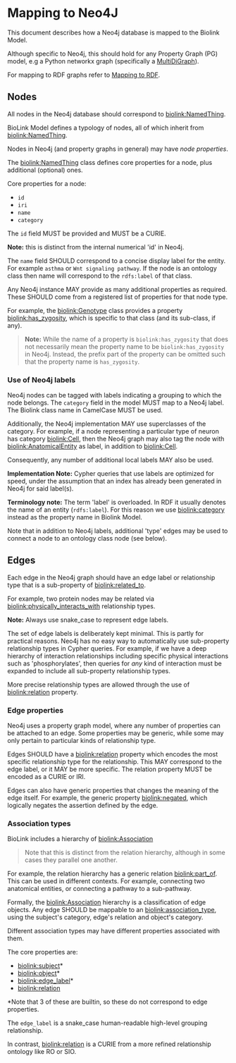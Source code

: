 # Mapping to Neo4J

This document describes how a Neo4j database is mapped to the Biolink Model. 

Although specific to Neo4j, this should hold for any Property Graph (PG) model, 
e.g a Python networkx graph (specifically a [MultiDiGraph](https://networkx.github.io/documentation/stable/reference/classes/multidigraph.html)).

For mapping to RDF graphs refer to [Mapping to RDF](mapping-rdf).


## Nodes

All nodes in the Neo4j database should correspond to [biolink:NamedThing](../docs/NamedThing).

BioLink Model defines a typology of nodes, all of which inherit from [biolink:NamedThing](../docs/NamedThing).

Nodes in Neo4j (and property graphs in general) may have *node properties*.

The [biolink:NamedThing](../docs/NamedThing) class defines core properties for a node, plus additional (optional) ones. 

Core properties for a node:
 - `id`
 - `iri`
 - `name`
 - `category`

The `id` field MUST be provided and MUST be a CURIE.

**Note:** this is distinct from the internal numerical 'id' in Neo4j.

The `name` field SHOULD correspond to a concise display label for the
entity. For example `asthma` or `Wnt signaling pathway`. If the node
is an ontology class then name will correspond to the `rdfs:label` of that class.

Any Neo4j instance MAY provide as many additional properties as required.
These SHOULD come from a registered list of properties for that node type.

For example, the [biolink:Genotype](../docs/Genotype) class provides a
property [biolink:has_zygosity](../docs/has_zygosity), which is specific to that class 
(and its sub-class, if any).


> **Note:** While the name of a property is `biolink:has_zygosity` that does not necessarily mean the property
> name to be `biolink:has_zygosity` in Neo4j. Instead, the prefix part of the property can be omitted such that
> the property name is `has_zygosity`.


### Use of Neo4j labels

Neo4j nodes can be tagged with labels indicating a grouping to which the node belongs.
The `category` field in the model MUST map to a Neo4j label.
The Biolink class name in CamelCase MUST be used.

Additionally, the Neo4j implementation MAY use superclasses of the category.
For example, if a node representing a particular type of neuron has category [biolink:Cell](../docs/Cell),
then the Neo4j graph may also tag the node with [biolink:AnatomicalEntity](../docs/AnatomicalEntity) as label, 
in addition to [biolink:Cell](../docs/Cell).


Consequently, any number of additional local labels MAY also be used.


**Implementation Note:** Cypher queries that use labels are optimized for speed, under the assumption that
an index has already been generated in Neo4j for said label(s).

**Terminology note:** The term 'label' is overloaded. In RDF it usually denotes the name of an entity (`rdfs:label`).
For this reason we use [biolink:category](../docs/category) instead as the property name in Biolink Model.

Note that in addition to Neo4j labels, additional 'type' edges may be used to connect a node
to an ontology class node (see below).

## Edges

Each edge in the Neo4j graph should have an edge label or relationship type that is a
sub-property of [biolink:related_to](../docs/related_to).

For example, two protein nodes may be related via
[biolink:physically_interacts_with](../docs/physically_interacts_with) relationship types.

**Note:** Always use snake_case to represent edge labels.

The set of edge labels is deliberately kept minimal. This is partly for practical reasons.
Neo4j has no easy way to automatically use sub-property relationship types in Cypher queries.
For example, if we have a deep hierarchy of interaction relationships including specific
physical interactions such as 'phosphorylates', then queries for *any* kind of interaction must
be expanded to include all sub-property relationship types.

More precise relationship types are allowed through the use of [biolink:relation](../docs/relation) property. 
 

### Edge properties

Neo4j uses a property graph model, where any number of properties can be attached to an edge. 
Some properties may be generic, while some may only pertain to particular kinds of relationship type.

Edges SHOULD have a [biolink:relation](../docs/relation) property which encodes the most specific relationship type
for the relationship. This MAY correspond to the edge label, or it MAY be more specific.
The relation property MUST be encoded as a CURIE or IRI.

Edges can also have generic properties that changes the meaning of the edge itself. 
For example, the generic property [biolink:negated](../docs/negated), which logically negates the assertion defined by the edge.


### Association types

BioLink includes a hierarchy of [biolink:Association](../docs/Association.html)

> Note that this is distinct from the relation hierarchy, although in some cases they parallel one another.

For example, the relation hierarchy has a generic relation [biolink:part_of](../docs/part_of). 
This can be used in different contexts. For example, connecting two anatomical entities, or
connecting a pathway to a sub-pathway.

Formally, the [biolink:Association](../docs/Association) hierarchy is a classification of edge objects.
Any edge SHOULD be mappable to an [biolink:association_type](../docs/association_type),
using the subject's category, edge's relation and object's category.

Different association types may have different properties associated with them.

The core properties are:
 - [biolink:subject](../docs/subject)*
 - [biolink:object](../docs/object)*
 - [biolink:edge_label](../docs/edge_label)*
 - [biolink:relation](../docs/relation)

*Note that 3 of these are builtin, so these do not correspond to edge properties.

The `edge_label` is a snake_case human-readable high-level grouping relationship.

In contrast, [biolink:relation](../docs/relation) is a CURIE from a more refined relationship ontology like RO or SIO.

